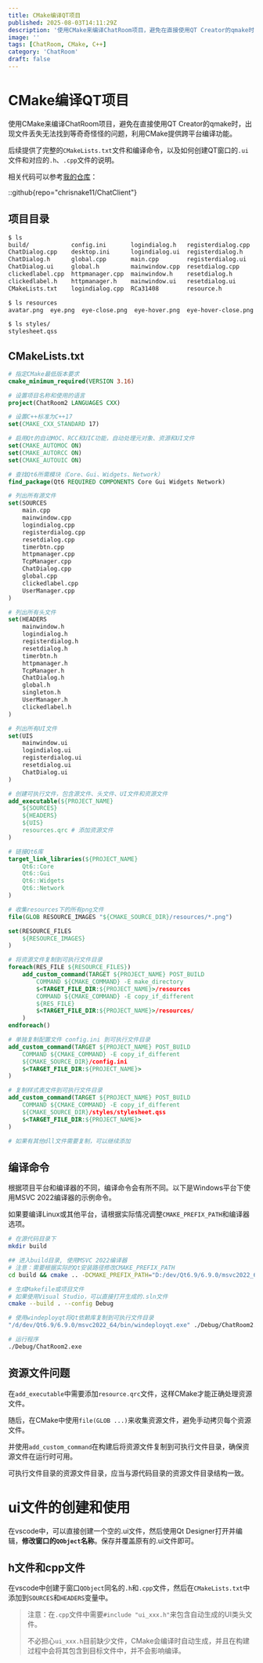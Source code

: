 ```yaml
---
title: CMake编译QT项目
published: 2025-08-03T14:11:29Z
description: '使用CMake来编译ChatRoom项目，避免在直接使用QT Creator的qmake时，出现文件丢失无法找到等奇奇怪怪的问题。'
image: ''
tags: [ChatRoom, CMake, C++]
category: 'ChatRoom'
draft: false
---
```


# CMake编译QT项目

使用CMake来编译ChatRoom项目，避免在直接使用QT Creator的qmake时，出现文件丢失无法找到等奇奇怪怪的问题，利用CMake提供跨平台编译功能。

后续提供了完整的`CMakeLists.txt`文件和编译命令，以及如何创建QT窗口的`.ui`文件和对应的`.h`、`.cpp`文件的说明。

相关代码可以参考[我的仓库](https://github.com/chrisnake11/ChatClient)：

::github{repo="chrisnake11/ChatClient"}

## 项目目录

```bash
$ ls
build/            config.ini       logindialog.h   registerdialog.cpp  resources/      timerbtn.h           UserManager.h
ChatDialog.cpp    desktop.ini      logindialog.ui  registerdialog.h    resources.qrc   ui_ChatDialog.h
ChatDialog.h      global.cpp       main.cpp        registerdialog.ui   singleton.h     ui_logindialog.h
ChatDialog.ui     global.h         mainwindow.cpp  resetdialog.cpp     styles/         ui_mainwindow.h
clickedlabel.cpp  httpmanager.cpp  mainwindow.h    resetdialog.h       TcpManager.cpp  ui_registerdialog.h
clickedlabel.h    httpmanager.h    mainwindow.ui   resetdialog.ui      TcpManager.h    ui_resetdialog.h
CMakeLists.txt    logindialog.cpp  RCa31408        resource.h          timerbtn.cpp    UserManager.cpp

$ ls resources
avatar.png  eye.png  eye-close.png  eye-hover.png  eye-hover-close.png  wechat.png

$ ls styles/
stylesheet.qss
```



## CMakeLists.txt

```cmake
# 指定CMake最低版本要求
cmake_minimum_required(VERSION 3.16)

# 设置项目名称和使用的语言
project(ChatRoom2 LANGUAGES CXX)

# 设置C++标准为C++17
set(CMAKE_CXX_STANDARD 17)

# 启用Qt的自动MOC、RCC和UIC功能，自动处理元对象、资源和UI文件
set(CMAKE_AUTOMOC ON)
set(CMAKE_AUTORCC ON)
set(CMAKE_AUTOUIC ON)

# 查找Qt6所需模块（Core、Gui、Widgets、Network）
find_package(Qt6 REQUIRED COMPONENTS Core Gui Widgets Network)

# 列出所有源文件
set(SOURCES
    main.cpp
    mainwindow.cpp
    logindialog.cpp
    registerdialog.cpp
    resetdialog.cpp
    timerbtn.cpp
    httpmanager.cpp
    TcpManager.cpp
    ChatDialog.cpp
    global.cpp
    clickedlabel.cpp
    UserManager.cpp
)

# 列出所有头文件
set(HEADERS
    mainwindow.h
    logindialog.h
    registerdialog.h
    resetdialog.h
    timerbtn.h
    httpmanager.h
    TcpManager.h
    ChatDialog.h
    global.h
    singleton.h
    UserManager.h
    clickedlabel.h
)

# 列出所有UI文件
set(UIS
    mainwindow.ui
    logindialog.ui
    registerdialog.ui
    resetdialog.ui
    ChatDialog.ui
)

# 创建可执行文件，包含源文件、头文件、UI文件和资源文件
add_executable(${PROJECT_NAME}
    ${SOURCES}
    ${HEADERS}
    ${UIS}
    resources.qrc # 添加资源文件
)   

# 链接Qt6库
target_link_libraries(${PROJECT_NAME}
    Qt6::Core
    Qt6::Gui
    Qt6::Widgets
    Qt6::Network
)

# 收集resources下的所有png文件
file(GLOB RESOURCE_IMAGES "${CMAKE_SOURCE_DIR}/resources/*.png")

set(RESOURCE_FILES
    ${RESOURCE_IMAGES}
)

# 将资源文件复制到可执行文件目录
foreach(RES_FILE ${RESOURCE_FILES})
    add_custom_command(TARGET ${PROJECT_NAME} POST_BUILD
        COMMAND ${CMAKE_COMMAND} -E make_directory
        $<TARGET_FILE_DIR:${PROJECT_NAME}>/resources
        COMMAND ${CMAKE_COMMAND} -E copy_if_different
        ${RES_FILE}
        $<TARGET_FILE_DIR:${PROJECT_NAME}>/resources/
    )
endforeach()

# 单独复制配置文件 config.ini 到可执行文件目录
add_custom_command(TARGET ${PROJECT_NAME} POST_BUILD
    COMMAND ${CMAKE_COMMAND} -E copy_if_different
    ${CMAKE_SOURCE_DIR}/config.ini
    $<TARGET_FILE_DIR:${PROJECT_NAME}>
)

# 复制样式表文件到可执行文件目录
add_custom_command(TARGET ${PROJECT_NAME} POST_BUILD
    COMMAND ${CMAKE_COMMAND} -E copy_if_different
    ${CMAKE_SOURCE_DIR}/styles/stylesheet.qss
    $<TARGET_FILE_DIR:${PROJECT_NAME}>
)

# 如果有其他dll文件需要复制，可以继续添加
```

## 编译命令

根据项目平台和编译器的不同，编译命令会有所不同。以下是Windows平台下使用MSVC 2022编译器的示例命令。

如果要编译Linux或其他平台，请根据实际情况调整`CMAKE_PREFIX_PATH`和编译器选项。

```bash
# 在源代码目录下
mkdir build

## 进入build目录, 使用MSVC 2022编译器
# 注意：需要根据实际的Qt安装路径修改CMAKE_PREFIX_PATH
cd build && cmake .. -DCMAKE_PREFIX_PATH="D:/dev/Qt6.9/6.9.0/msvc2022_64"

# 生成Makefile或项目文件
# 如果使用Visual Studio，可以直接打开生成的.sln文件
cmake --build . --config Debug

# 使用windeployqt将Qt依赖库复制到可执行文件目录
"/d/dev/Qt6.9/6.9.0/msvc2022_64/bin/windeployqt.exe" ./Debug/ChatRoom2.exe

# 运行程序
./Debug/ChatRoom2.exe
```

## 资源文件问题

在`add_executable`中需要添加`resource.qrc`文件，这样CMake才能正确处理资源文件。

随后，在CMake中使用`file(GLOB ...)`来收集资源文件，避免手动拷贝每个资源文件。

并使用`add_custom_command`在构建后将资源文件复制到可执行文件目录，确保资源文件在运行时可用。

可执行文件目录的资源文件目录，应当与源代码目录的资源文件目录结构一致。

# ui文件的创建和使用

在vscode中，可以直接创建一个空的.ui文件，然后使用Qt Designer打开并编辑，**修改窗口的`QObject`名称**。保存并覆盖原有的.ui文件即可。

## h文件和cpp文件

在vscode中创建于窗口`QObject`同名的`.h`和`.cpp`文件，然后在`CMakeLists.txt`中添加到`SOURCES`和`HEADERS`变量中。

> 注意：在`.cpp`文件中需要`#include "ui_xxx.h"`来包含自动生成的UI类头文件。
> 
> 不必担心`ui_xxx.h`目前缺少文件，CMake会编译时自动生成，并且在构建过程中会将其包含到目标文件中，并不会影响编译。